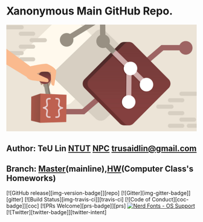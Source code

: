 # Xanonymous Main GitHub Repo.
![Main Photo](./src/main.jpg)
## Author: TeU Lin [NTUT](https://www.ntut.edu.tw) [NPC](https://npc.ntut.club/) <trusaidlin@gmail.com>
## Branch: [Master](https://github.com/Xanonymous-GitHub/main/tree/master)(mainline),[HW](https://github.com/Xanonymous-GitHub/main/tree/HW)(Computer Class's Homeworks)
[![GitHub release][img-version-badge]][repo] [![Gitter][img-gitter-badge]][gitter] [![Build Status][img-travis-ci]][travis-ci] [![Code of Conduct][coc-badge]][coc] [![PRs Welcome][prs-badge]][prs]  <a href="#patched-fonts" title=""><img src="https://raw.githubusercontent.com/wiki/ryanoasis/nerd-fonts/images/faux-shield-badge-os-logos.svg?sanitize=true" alt="Nerd Fonts - OS Support"></a> [![Twitter][twitter-badge]][twitter-intent]
